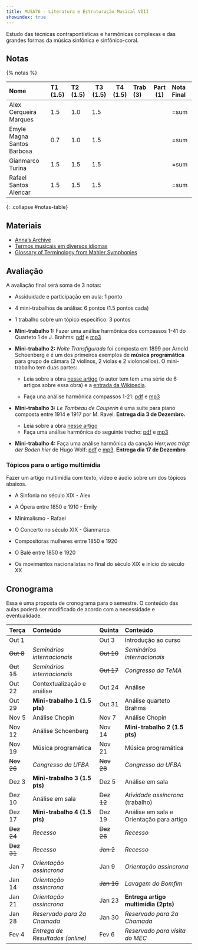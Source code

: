 ```yaml
---
title: MUSA76 - Literatura e Estruturação Musical VIII
showindex: true
---
```


Estudo das técnicas contrapontísticas e harmônicas complexas e das grandes
formas da música sinfônica e sinfônico-coral.

## Notas

{% notas %}

| Nome                       | T1 (1.5) | T2 (1.5) | T3 (1.5) | T4 (1.5) | Trab (3) | Part (1) | Nota Final |
|:---------------------------|:---------|:---------|----------|----------|:---------|----------|:-----------|
| Alex Cerqueira Marques     | 1.5      | 1.0      | 1.5      |          |          |          | =sum       |
| Emyle Magna Santos Barbosa | 0.7      | 1.0      | 1.5      |          |          |          | =sum       |
| Gianmarco Turina           | 1.5      | 1.5      | 1.5      |          |          |          | =sum       |
| Rafael Santos Alencar      | 1.5      | 1.5      | 1.5      |          |          |          | =sum       |
{: .collapse #notas-table}


## Materiais

- [Anna’s Archive](https://annas-archive.org)
- [Termos musicais em diversos idiomas](https://web.library.yale.edu/cataloging/music/instname)
- [Glossary of Terminology from Mahler Symphonies](https://www.orchestralibrary.com/reftables/mahler2gloss.html)

## Avaliação

A avaliação final será soma de 3 notas:

- Assiduidade e participação em aula: 1 ponto
- 4 mini-trabalhos de análise: 6 pontos (1.5 pontos cada)
- 1 trabalho sobre um tópico específico: 3 pontos

- **Mini-trabalho 1:** Fazer uma análise harmônica dos compassos 1-41 do
  Quarteto 1 de J. Brahms: [pdf][1] e [mp3][2]

- **Mini-trabalho 2:** *Noite Transfigurada* foi composta em 1899 por Arnold
  Schoenberg e é um dos primeiros exemplos de **música programática** para grupo
  de câmara (2 violinos, 2 violas e 2 violoncellos). O mini-trabalho tem duas
  partes:

  - Leia sobre a obra [nesse artigo][3] (o autor tem tem uma série de 6 artigos
  sobre essa obra) e a [entrada da Wikipedia][4].

  - Faça una análise harmônica compassos 1-21: [pdf][5] e [mp3][6]

- **Mini-trabalho 3:** *Le Tombeau de Couperin* é uma suite para piano composta
  entre 1914 e 1917 por M. Ravel. **Entrega dia 3 de Dezembro.**

  - Leia sobre a obra [nesse artigo][7]
  - Faça uma análise harmônica do seguinte trecho: [pdf][8] e [mp3][9]

- **Mini-trabalho 4:** Faça uma análise harmônica da canção _Herr,was trägt der
  Boden hier_ de Hugo Wolf: [pdf][10] e [mp3][11]. **Entrega dia 17 de Dezembro**

[1]: https://docs.pkroger.com/Brahms%20Quarteto%201%20-%20Trecho.pdf
[2]: https://docs.pkroger.com/Brahms%20Quarteto%201%20-%20Trecho.m4a
[3]: https://euterpe.blog.br/noite-transfigurada-parte-i/
[4]: https://en.wikipedia.org/wiki/Verkl%C3%A4rte_Nacht
[5]: https://docs.pkroger.com/Schoenberg%20-%20Noite%20Transfigurada%20-%20Trecho.pdf
[6]: https://docs.pkroger.com/Schoenberg%20-%20Noite%20Transfigurada%20-%20Trecho.mp3
[7]: https://en.wikipedia.org/wiki/Le_Tombeau_de_Couperin
[8]: https://docs.pkroger.com/Ravel%20-%20Le%20Tombeau%20de%20Couperin%20-%20Trecho.pdf
[9]: https://docs.pkroger.com/Ravel%20-%20Le%20Tombeau%20de%20Couperin%20-%20Forlane.mp3
[10]: https://docs.pkroger.com/Hugo%20Wolf%20Herr%20was.pdf
[11]: https://docs.pkroger.com/Hugo%20Wolf%20Herr%20was.mp3

### Tópicos para o artigo multimídia

Fazer um artigo multimídia com texto, vídeo e áudio sobre um dos tópicos
abaixos.

- A Sinfonia no século XIX - Alex
- A Ópera entre 1850 e 1910 - Emily
- Minimalismo - Rafael
- O Concerto no século XIX - Gianmarco

- Compositoras mulheres entre 1850 e 1920
- O Balé entre 1850 e 1920
- Os movimentos nacionalistas no final do século XIX e início do século XX


## Cronograma

Essa é uma proposta de cronograma para o semestre. O conteúdo das aulas poderá
ser modificado de acordo com a necessidade e eventualidade.

| Terça      | Conteúdo                         | Quinta     | Conteúdo                                 |
|:-----------|:---------------------------------|:-----------|:-----------------------------------------|
| Out 1      |                                  | Out 3      | Introdução ao curso                      |
| ~~Out 8~~  | *Seminários internacionais*      | ~~Out 10~~ | *Seminários internacionais*              |
| ~~Out 15~~ | *Seminários internacionais*      | ~~Out 17~~ | *Congresso da TeMA*                      |
| Out 22     | Contextualização e análise       | Out 24     | Análise                                  |
| Out 29     | **Mini-trabalho 1 (1.5 pts)**    | Out 31     | Análise quarteto Brahms                  |
| Nov 5      | Análise Chopin                   | Nov 7      | Análise Chopin                           |
| Nov 12     | Análise Schoenberg               | Nov 14     | **Mini-trabalho 2 (1.5 pts)**            |
| Nov 19     | Música programática              | Nov 21     | Música programática                      |
| ~~Nov 26~~ | *Congresso da UFBA*              | ~~Nov 28~~ | *Congresso da UFBA*                      |
| Dez 3      | **Mini-trabalho 3 (1.5 pts)**    | Dez 5      | Análise em sala                          |
| Dez 10     | Análise em sala                  | ~~Dez 12~~ | *Atividade assíncrona* (trabalho)        |
| Dez 17     | **Mini-trabalho 4 (1.5 pts)**    | Dez 19     | Análise em sala e Orientação para artigo |
| ~~Dez 24~~ | *Recesso*                        | ~~Dez 26~~ | *Recesso*                                |
| ~~Dez 31~~ | *Recesso*                        | ~~Jan 2~~  | *Recesso*                                |
| Jan 7      | *Orientação assíncrona*          | Jan 9      | *Orientação assíncrona*                  |
| Jan 14     | *Orientação assíncrona*          | ~~Jan 16~~ | *Lavagem do Bomfim*                      |
| Jan 21     | *Orientação assíncrona*          | Jan 23     | **Entrega artigo multimídia (2pts)**     |
| Jan 28     | *Reservado para 2a Chamada*      | Jan 30     | *Reservado para 2a Chamada*              |
| Fev 4      | *Entrega de Resultados (online)* | Fev 6      | *Reservado para visita do MEC*           |
